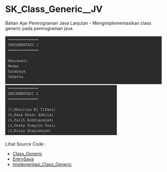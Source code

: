 # SK_Class_Generic__JV
Bahan Ajar Pemrograman Java Lanjutan - Mengimplementasikan class generic pada pemrograman java.<br><br>
<img src="https://github.com/RizkyKhapidsyah/SK_Class_Generic__JV/blob/master/result/001.PNG">
<img src="https://github.com/RizkyKhapidsyah/SK_Class_Generic__JV/blob/master/result/002.PNG"><br><br>
Lihat Source Code :<br>
- <a href="https://github.com/RizkyKhapidsyah/SK_Class_Generic__JV/blob/master/src/com/rizkykhapidsyah/Class_Generic.java">Class_Generic</a><br>
- <a href="https://github.com/RizkyKhapidsyah/SK_Class_Generic__JV/blob/master/src/com/rizkykhapidsyah/EntrySaya.java">EntrySaya</a><br>
- <a href="https://github.com/RizkyKhapidsyah/SK_Class_Generic__JV/blob/master/src/com/rizkykhapidsyah/Implementasi_Class_Generic.java">Implementasi_Class_Generic</a>
